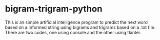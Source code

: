 # bigram-trigram-python
This is an simple artificial intelligence program to predict the next word based on a informed string using bigrams and trigrams based on a .txt file. There are two codes, one using console and the other using tkinter.
